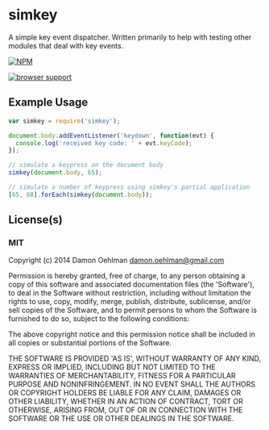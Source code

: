 # simkey

A simple key event dispatcher.  Written primarily to help with testing
other modules that deal with key events.


[![NPM](https://nodei.co/npm/simkey.png)](https://nodei.co/npm/simkey/)


[![browser support](https://ci.testling.com/DamonOehlman/simkey.png)](https://ci.testling.com/DamonOehlman/simkey)


## Example Usage

```js
var simkey = require('simkey');

document.body.addEventListener('keydown', function(evt) {
  console.log('received key code: ' + evt.keyCode);
});

// simulate a keypress on the document body
simkey(document.body, 65);

// simulate a number of keypress using simkey's partial application
[65, 68].forEach(simkey(document.body));
```

## License(s)

### MIT

Copyright (c) 2014 Damon Oehlman <damon.oehlman@gmail.com>

Permission is hereby granted, free of charge, to any person obtaining
a copy of this software and associated documentation files (the
'Software'), to deal in the Software without restriction, including
without limitation the rights to use, copy, modify, merge, publish,
distribute, sublicense, and/or sell copies of the Software, and to
permit persons to whom the Software is furnished to do so, subject to
the following conditions:

The above copyright notice and this permission notice shall be
included in all copies or substantial portions of the Software.

THE SOFTWARE IS PROVIDED 'AS IS', WITHOUT WARRANTY OF ANY KIND,
EXPRESS OR IMPLIED, INCLUDING BUT NOT LIMITED TO THE WARRANTIES OF
MERCHANTABILITY, FITNESS FOR A PARTICULAR PURPOSE AND NONINFRINGEMENT.
IN NO EVENT SHALL THE AUTHORS OR COPYRIGHT HOLDERS BE LIABLE FOR ANY
CLAIM, DAMAGES OR OTHER LIABILITY, WHETHER IN AN ACTION OF CONTRACT,
TORT OR OTHERWISE, ARISING FROM, OUT OF OR IN CONNECTION WITH THE
SOFTWARE OR THE USE OR OTHER DEALINGS IN THE SOFTWARE.
